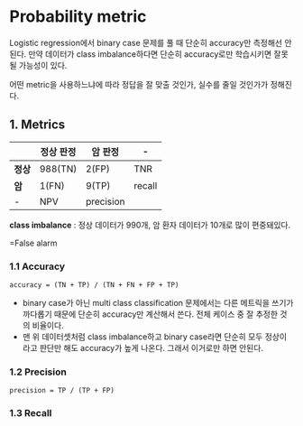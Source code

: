 # Probability metric

Logistic regression에서 binary case 문제를 풀 때 단순히 accuracy만 측정해선 안된다. 만약 데이터가 class imbalance하다면 단순히 accuracy로만 학습시키면 잘못될 가능성이 있다.

어떤 metric을 사용하느냐에 따라 정답을 잘 맞출 것인가, 실수를 줄일 것인가가 정해진다.

## 1. Metrics

||정상 판정|암 판정|-|
|-|-|-|-|
|**정상**|988(TN)|2(FP)|TNR|
|**암**|1(FN)|9(TP)|recall|
|-|NPV|precision|

**class imbalance** : 정상 데이터가 990개, 암 환자 데이터가 10개로 많이 편중돼있다.

=False alarm

### 1.1 Accuracy

```
accuracy = (TN + TP) / (TN + FN + FP + TP)
```

- binary case가 아닌 multi class classification 문제에서는 다른 메트릭을 쓰기가 까다롭기 때문에 단순히 accuracy만 계산해서 쓴다. 전체 케이스 중 잘 추정한 것의 비율이다.
- 맨 위 데이터셋처럼 class imbalance하고 binary case라면 단순히 모두 정상이라고 판단만 해도 accuracy가 높게 나온다. 그래서 이거로만 하면 안된다.

### 1.2 Precision

```
precision = TP / (TP + FP)
```

### 1.3 Recall






